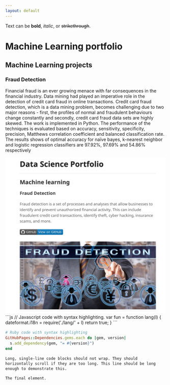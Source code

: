 ```yaml
---
layout: default
---
```


Text can be **bold**, _italic_, or ~~strikethrough~~.

# Machine Learning portfolio

## Machine Learning projects

### Fraud Detection
Financial fraud is an ever growing menace with far consequences in the financial industry. Data mining had played an imperative role in the detection of credit card fraud in online transactions. Credit card fraud detection, which is a data mining problem, becomes challenging due to two major reasons - first, the profiles of normal and fraudulent behaviours change constantly and secondly, credit card fraud data sets are highly skewed.
The work is implemented in Python. The performance of the techniques is evaluated based on accuracy, sensitivity, specificity, precision, Matthews correlation coefficient and balanced classification rate. The results shows of optimal accuracy for naïve bayes, k-nearest neighbor and logistic regression classifiers are 97.92%, 97.69% and 54.86% respectively

<center><img src="assets/img/fraud_detection.png"/></center>
```js
// Javascript code with syntax highlighting.
var fun = function lang(l) {
  dateformat.i18n = require('./lang/' + l)
  return true;
}
```

```ruby
# Ruby code with syntax highlighting
GitHubPages::Dependencies.gems.each do |gem, version|
  s.add_dependency(gem, "= #{version}")
end
```

```
Long, single-line code blocks should not wrap. They should horizontally scroll if they are too long. This line should be long enough to demonstrate this.
```

```
The final element.
```
